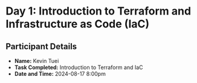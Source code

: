 # Day 1: Introduction to Terraform and Infrastructure as Code (IaC)

## Participant Details
- **Name:** Kevin Tuei
- **Task Completed:** Introduction to Terraform and IaC
- **Date and Time:** 2024-08-17 8:00pm
